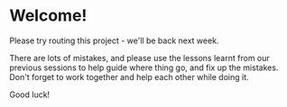 # Welcome!

Please try routing this project - we'll be back next week.

There are lots of mistakes, and please use the lessons learnt from our previous sessions to help guide where thing go, and fix up the mistakes. Don't forget to work
together and help each other while doing it.

Good luck!
